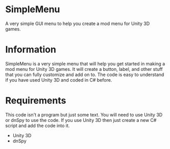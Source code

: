 # SimpleMenu
A very simple GUI menu to help you create a mod menu for Unity 3D games.

# Information
SimpleMenu is a very simple menu that will help you get started in making a mod menu for Unity 3D games. It will create a button, label, and other stuff that you can fully customize and add on to. The code is easy to understand if you have used Unity 3D and coded in C# before.

# Requirements
This code isn't a program but just some text. You will need to use Unity 3D or dnSpy to use the code. If you use Unity 3D then just create a new C# script and add the code into it.

- Unity 3D
- dnSpy
